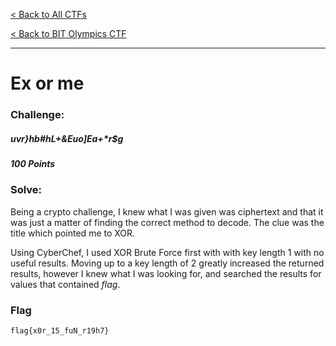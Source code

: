 [< Back to All CTFs](https://github.com/KrisLloyd/CTF#ctf-solves)

[< Back to BIT Olympics CTF](https://github.com/KrisLloyd/CTF#bit-olymipcs-march-2021)
***

# Ex or me

### Challenge:
##### uvr}hb#hL+&Euo]Ea+*r$g
##### 100 Points


### Solve:

Being a crypto challenge, I knew what I was given was ciphertext and that it was just a matter of finding the correct method to decode. The clue was the title which pointed me to XOR.

Using CyberChef, I used XOR Brute Force first with with key length 1 with no useful results. Moving up to a key length of 2 greatly increased the returned results, however I knew what I was looking for, and searched the results for values that contained *flag*.


### Flag
```
flag{x0r_15_fuN_r19h7}
```
